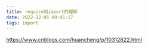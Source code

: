 ```yaml
---
title: require和import的理解
date: 2022-12-05 09:45:17
tags: import
---
```


https://www.cnblogs.com/huancheng/p/10312822.html